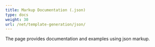 ```yaml
---
title: Markup Documentation (.json)
type: docs
weight: 30
url: /net/template-generation/json/
---
```


The page provides documentation and examples using json markup.
